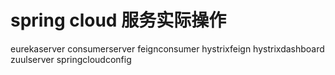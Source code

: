 # spring cloud 服务实际操作
eurekaserver
consumerserver
feignconsumer
hystrixfeign
hystrixdashboard
zuulserver
springcloudconfig
